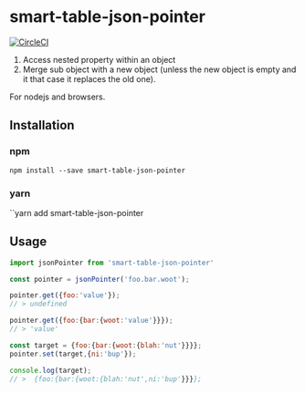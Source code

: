 # smart-table-json-pointer

[![CircleCI](https://circleci.com/gh/smart-table/smart-table-json-pointer.svg?style=svg)](https://circleci.com/gh/smart-table/smart-table-json-pointer)

1. Access nested property within an object
2. Merge sub object with a new object (unless the new object is empty and it that case it replaces the old one).

For nodejs and browsers.

## Installation

### npm

``npm install --save smart-table-json-pointer``

### yarn

``yarn add smart-table-json-pointer

## Usage

```Javascript
import jsonPointer from 'smart-table-json-pointer'

const pointer = jsonPointer('foo.bar.woot');

pointer.get({foo:'value'});
// > undefined

pointer.get({foo:{bar:{woot:'value'}}});
// > 'value'

const target = {foo:{bar:{woot:{blah:'nut'}}}};
pointer.set(target,{ni:'bup'});

console.log(target);
// >  {foo:{bar:{woot:{blah:'nut',ni:'bup'}}}};
```
